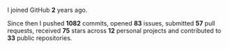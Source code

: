 I joined GitHub **2** years ago.

Since then I pushed **1082** commits, opened **83** issues, submitted **57** pull requests, received **75** stars across **12** personal projects and contributed to **33** public repositories.
